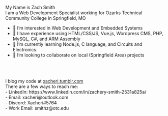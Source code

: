 My Name is Zach Smith <br>
I am a Web Development Specialist working for Ozarks Technical Community College in Springfield, MO <br>

- 👀 I’m interested in Web Development and Embedded Systems
- 📔 I have experience using HTML/CSS/JS, Vue.js, Wordpress CMS, PHP, MySQL, C#, and ARM Assembly
- 🌱 I’m currently learning Node.js, C language, and Circuits and Electronics.
- 💞️ I’m looking to collaborate on local (Springfield Area) projects
<br>
<br>
<br>
I blog my code at <a href="https://xacheri.tumblr.com">xacheri.tumblr.com</a> <br>
There are a few ways to reach me: <br>
  - LinkedIn: https://www.linkedin.com/in/zachery-smith-2531a825a/ <br>
  - Email: xacheri@outlook.com <br>
  - Discord: Xacheri#5764 <br>
  - Work Email: smithz@otc.edu <br>

<!---
Xacheri/Xacheri is a ✨ special ✨ repository because its `README.md` (this file) appears on your GitHub profile.
You can click the Preview link to take a look at your changes.
--->
